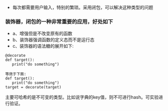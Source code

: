 * 每次都需要用户输入，特别的繁琐。采用闭包，可以解决这种类型的问题

### 装饰器，闭包的一种非常重要的应用，好处如下
* a、增强但是不改变原有的函数
* b、装饰器强调函数的定义态而不是运行态
* c、装饰器的语法糖的展开如下:
```
@decorate
def target():
   print("do something")

等效于下面:
def target():
   print("do something")
target = decorate(target)

```
主要可哈希的是不可变的类型。比如说字典的key值，则不可进行hash。可实验进行验证。




